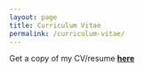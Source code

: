 ```yaml
---
layout: page
title: Curriculum Vitae
permalink: /curriculum-vitae/
---
```


Get a copy of my CV/resume <a href="/assets/curriculum-vitae/ParibeshRegmiCV.pdf"  target="_blank"><u><b>here</b></u></a>
